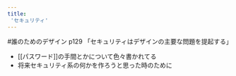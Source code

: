 ```yaml
---
title:
 'セキュリティ'
---
```


#誰のためのデザイン
p129 「セキュリティはデザインの主要な問題を提起する」
- [[パスワード]]の手間とかについて色々書かれてる
- 将来セキュリティ系の何かを作ろうと思った時のために
